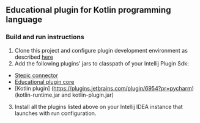 ## Educational plugin for Kotlin programming language

### Build and run instructions

1.  Clone this project and configure plugin development environment as described [here](http://www.jetbrains.org/intellij/sdk/docs/basics/getting_started/setting_up_environment.html)
2.  Add the following plugins' jars to classpath of your Intellij Plugin Sdk:
  * [Stepic connector](https://plugins.jetbrains.com/plugin/8019?pr=pycharm)
  * [Educational plugin core](https://plugins.jetbrains.com/plugin/7988?pr=pycharm)
  * [Kotlin plugin] (https://plugins.jetbrains.com/plugin/6954?pr=pycharm) (kotlin-runtime.jar and kotlin-plugin.jar)
3. Install all the plugins listed above on your Intellij IDEA instance that launches with run configuration.
